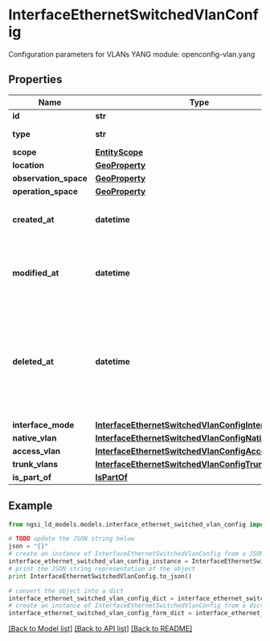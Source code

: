 # InterfaceEthernetSwitchedVlanConfig

Configuration parameters for VLANs  YANG module: openconfig-vlan.yang 

## Properties

Name | Type | Description | Notes
------------ | ------------- | ------------- | -------------
**id** | **str** | Entity id.  | [optional] 
**type** | **str** | NGSI-LD Entity identifier. It has to be InterfaceEthernetSwitchedVlanConfig. | [default to 'InterfaceEthernetSwitchedVlanConfig']
**scope** | [**EntityScope**](EntityScope.md) |  | [optional] 
**location** | [**GeoProperty**](GeoProperty.md) |  | [optional] 
**observation_space** | [**GeoProperty**](GeoProperty.md) |  | [optional] 
**operation_space** | [**GeoProperty**](GeoProperty.md) |  | [optional] 
**created_at** | **datetime** | Is defined as the temporal Property at which the Entity, Property or Relationship was entered into an NGSI-LD system.  | [optional] [readonly] 
**modified_at** | **datetime** | Is defined as the temporal Property at which the Entity, Property or Relationship was last modified in an NGSI-LD system, e.g. in order to correct a previously entered incorrect value.  | [optional] [readonly] 
**deleted_at** | **datetime** | Is defined as the temporal Property at which the Entity, Property or Relationship was deleted from an NGSI-LD system.  Entity deletion timestamp. See clause 4.8 It is only used in notifications reporting deletions and in the Temporal Representation of Entities (clause 4.5.6), Properties (clause 4.5.7), Relationships (clause 4.5.8) and LanguageProperties (clause 5.2.32).  | [optional] [readonly] 
**interface_mode** | [**InterfaceEthernetSwitchedVlanConfigInterfaceMode**](InterfaceEthernetSwitchedVlanConfigInterfaceMode.md) |  | [optional] 
**native_vlan** | [**InterfaceEthernetSwitchedVlanConfigNativeVlan**](InterfaceEthernetSwitchedVlanConfigNativeVlan.md) |  | [optional] 
**access_vlan** | [**InterfaceEthernetSwitchedVlanConfigAccessVlan**](InterfaceEthernetSwitchedVlanConfigAccessVlan.md) |  | [optional] 
**trunk_vlans** | [**InterfaceEthernetSwitchedVlanConfigTrunkVlans**](InterfaceEthernetSwitchedVlanConfigTrunkVlans.md) |  | [optional] 
**is_part_of** | [**IsPartOf**](IsPartOf.md) |  | 

## Example

```python
from ngsi_ld_models.models.interface_ethernet_switched_vlan_config import InterfaceEthernetSwitchedVlanConfig

# TODO update the JSON string below
json = "{}"
# create an instance of InterfaceEthernetSwitchedVlanConfig from a JSON string
interface_ethernet_switched_vlan_config_instance = InterfaceEthernetSwitchedVlanConfig.from_json(json)
# print the JSON string representation of the object
print InterfaceEthernetSwitchedVlanConfig.to_json()

# convert the object into a dict
interface_ethernet_switched_vlan_config_dict = interface_ethernet_switched_vlan_config_instance.to_dict()
# create an instance of InterfaceEthernetSwitchedVlanConfig from a dict
interface_ethernet_switched_vlan_config_form_dict = interface_ethernet_switched_vlan_config.from_dict(interface_ethernet_switched_vlan_config_dict)
```
[[Back to Model list]](../README.md#documentation-for-models) [[Back to API list]](../README.md#documentation-for-api-endpoints) [[Back to README]](../README.md)


